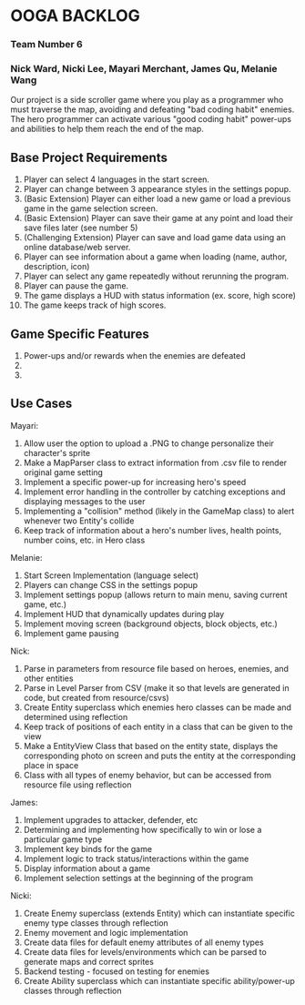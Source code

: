 # OOGA BACKLOG
### Team Number 6
### Nick Ward, Nicki Lee, Mayari Merchant, James Qu, Melanie Wang

Our project is a side scroller game where you play as a programmer who must traverse
the map, avoiding and defeating "bad coding habit" enemies. The hero programmer can 
activate various "good coding habit" power-ups and abilities to help them reach the
end of the map.

## Base Project Requirements
1. Player can select 4 languages in the start screen.
2. Player can change between 3 appearance styles in the settings popup.
3. (Basic Extension) Player can either load a new game or load a previous game in the game selection screen.
4. (Basic Extension) Player can save their game at any point and load their save files later (see number 5)
5. (Challenging Extension) Player can save and load game data using an online database/web server.
6. Player can see information about a game when loading (name, author, description, icon)
7. Player can select any game repeatedly without rerunning the program.
8. Player can pause the game.
9. The game displays a HUD with status information (ex. score, high score)
10. The game keeps track of high scores.

## Game Specific Features
1. Power-ups and/or rewards when the enemies are defeated 
2. 
3.

## Use Cases
Mayari: 
1. Allow user the option to upload a .PNG to change personalize their character's sprite 
2. Make a MapParser class to extract information from .csv file to render original game setting 
3. Implement a specific power-up for increasing hero's speed 
4. Implement error handling in the controller by catching exceptions and displaying messages to the user 
5. Implementing a "collision" method (likely in the GameMap class) to alert whenever two Entity's collide 
6. Keep track of information about a hero's number lives, health points, number coins, etc. in Hero class 

Melanie: 
1. Start Screen Implementation (language select)
2. Players can change CSS in the settings popup
3. Implement settings popup (allows return to main menu, saving current game, etc.)
4. Implement HUD that dynamically updates during play
5. Implement moving screen (background objects, block objects, etc.)
6. Implement game pausing

Nick:
1. Parse in parameters from resource file based on heroes, enemies, and other entities
2. Parse in Level Parser from CSV (make it so that levels are generated in code, but created from resource/csvs)
3. Create Entity superclass which enemies hero classes can be made and determined using reflection
4. Keep track of positions of each entity in a class that can be given to the view
5. Make a EntityView Class that based on the entity state, displays the corresponding photo on screen and puts the entity at the corresponding place in space
6. Class with all types of enemy behavior, but can be accessed from resource file using reflection

James: 
1. Implement upgrades to attacker, defender, etc
2. Determining and implementing how specifically to win or lose a particular game type
3. Implement key binds for the game
4. Implement logic to track status/interactions within the game
5. Display information about a game
6. Implement selection settings at the beginning of the program

Nicki:
1. Create Enemy superclass (extends Entity) which can instantiate specific enemy type classes through reflection
2. Enemy movement and logic implementation
3. Create data files for default enemy attributes of all enemy types
4. Create data files for levels/environments which can be parsed to generate maps and correct sprites
5. Backend testing - focused on testing for enemies
6. Create Ability superclass which can instantiate specific ability/power-up classes through reflection
